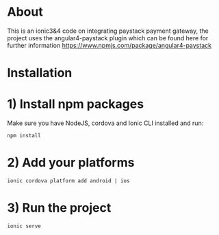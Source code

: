 # About
This is an ionic3&amp;4 code on integrating paystack payment gateway, the project uses the angular4-paystack plugin which can be found here for further information https://www.npmjs.com/package/angular4-paystack

# Installation

# 1) Install npm packages
Make sure you have NodeJS, cordova and Ionic CLI installed and run:

``` npm install ```

# 2) Add your platforms

``` ionic cordova platform add android | ios ```

# 3) Run the project

``` ionic serve ```

